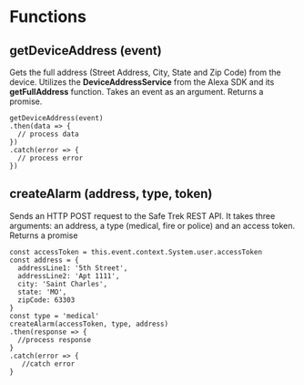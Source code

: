 # Functions 

## getDeviceAddress (event)
Gets the full address (Street Address, City, State and Zip Code) from the device. 
Utilizes the **DeviceAddressService** from the Alexa SDK and its **getFullAddress** function. 
Takes an event as an argument.
Returns a promise.
```
getDeviceAddress(event)
.then(data => {
  // process data
})
.catch(error => {
  // process error
})
```
## createAlarm (address, type, token)
Sends an HTTP POST request to the Safe Trek REST API.
It takes three arguments: an address, a type (medical, fire or police) and an access token.
Returns a promise
```
const accessToken = this.event.context.System.user.accessToken  
const address = {
  addressLine1: '5th Street',
  addressLine2: 'Apt 1111',
  city: 'Saint Charles',
  state: 'MO',
  zipCode: 63303
}
const type = 'medical'
createAlarm(accessToken, type, address)
.then(response => {
  //process response  
}
.catch(error => {
   //catch error
}
```
